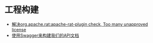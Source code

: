 # 工程构建

- [解决org.apache.rat:apache-rat-plugin check, Too many unapproved license](how-to-skip-unapproved-license-check-in-maven.md)
- [使用Swagger来构建我们的API文档](swagger-configuration.md)

